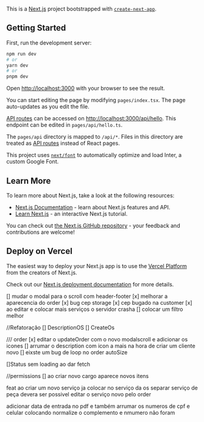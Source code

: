 This is a [Next.js](https://nextjs.org/) project bootstrapped with [`create-next-app`](https://github.com/vercel/next.js/tree/canary/packages/create-next-app).

## Getting Started

First, run the development server:

```bash
npm run dev
# or
yarn dev
# or
pnpm dev
```

Open [http://localhost:3000](http://localhost:3000) with your browser to see the result.

You can start editing the page by modifying `pages/index.tsx`. The page auto-updates as you edit the file.

[API routes](https://nextjs.org/docs/api-routes/introduction) can be accessed on [http://localhost:3000/api/hello](http://localhost:3000/api/hello). This endpoint can be edited in `pages/api/hello.ts`.

The `pages/api` directory is mapped to `/api/*`. Files in this directory are treated as [API routes](https://nextjs.org/docs/api-routes/introduction) instead of React pages.

This project uses [`next/font`](https://nextjs.org/docs/basic-features/font-optimization) to automatically optimize and load Inter, a custom Google Font.

## Learn More

To learn more about Next.js, take a look at the following resources:

- [Next.js Documentation](https://nextjs.org/docs) - learn about Next.js features and API.
- [Learn Next.js](https://nextjs.org/learn) - an interactive Next.js tutorial.

You can check out [the Next.js GitHub repository](https://github.com/vercel/next.js/) - your feedback and contributions are welcome!

## Deploy on Vercel

The easiest way to deploy your Next.js app is to use the [Vercel Platform](https://vercel.com/new?utm_medium=default-template&filter=next.js&utm_source=create-next-app&utm_campaign=create-next-app-readme) from the creators of Next.js.

Check out our [Next.js deployment documentation](https://nextjs.org/docs/deployment) for more details.

[] mudar o modal para o scroll com header-footer
[x] melhorar a aparecencia do order
[x] bug cep storage
[x] cep bugado na customer
[x] ao editar e colocar mais serviços o servidor crasha
[] colocar um filtro melhor

//Refatoração
[] DescriptionOS
[] CreateOs

/// order
[x] editar o updateOrder com o novo modalscroll e adicionar os icones
[] arrumar o description com icon a mais na hora de criar um cliente novo
[] eixste um bug de loop no order autoSize

[]Status sem loading ao dar fetch

//permissions
[] ao criar novo cargo aparece novos itens

feat
ao criar um novo serviço ja colocar no serviço da os
separar serviço de peça
devera ser possivel editar o serviço novo pelo order

adicionar data de entrada no pdf e também arrumar os numeros de cpf e celular colocando normalize
o complemento e nmumero não foram
